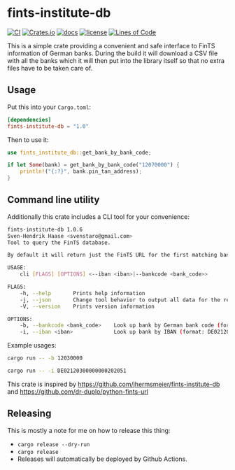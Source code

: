 # fints-institute-db

[![CI](https://github.com/svenstaro/fints-institute-db/workflows/CI/badge.svg)](https://github.com/svenstaro/fints-institute-db/actions)
[![Crates.io](https://img.shields.io/crates/v/fints-institute-db.svg)](https://crates.io/crates/fints-institute-db)
[![docs](https://docs.rs/fints-institute-db/badge.svg)](https://docs.rs/fints-institute-db)
[![license](http://img.shields.io/badge/license-MIT-blue.svg)](https://github.com/svenstaro/fints-institute-db/blob/master/LICENSE)
[![Lines of Code](https://tokei.rs/b1/github/svenstaro/fints-institute-db)](https://github.com/svenstaro/fints-institute-db)

This is a simple crate providing a convenient and safe interface to FinTS information of German banks.
During the build it will download a CSV file with all the banks which it will then put into the library itself so that no extra files have to be taken care of.

## Usage

Put this into your `Cargo.toml`:

```toml
[dependencies]
fints-institute-db = "1.0"
```

Then to use it:

```rust
use fints_institute_db::get_bank_by_bank_code;

if let Some(bank) = get_bank_by_bank_code("12070000") {
    println!("{:?}", bank.pin_tan_address);
}
```

## Command line utility

Additionally this crate includes a CLI tool for your convenience:

```sh
fints-institute-db 1.0.6
Sven-Hendrik Haase <svenstaro@gmail.com>
Tool to query the FinTS database.

By default it will return just the FinTS URL for the first matching bank.

USAGE:
    cli [FLAGS] [OPTIONS] <--iban <iban>|--bankcode <bank_code>>

FLAGS:
    -h, --help       Prints help information
    -j, --json       Change tool behavior to output all data for the record as JSON
    -V, --version    Prints version information

OPTIONS:
    -b, --bankcode <bank_code>    Look up bank by German bank code (format: 12030000)
    -i, --iban <iban>             Look up bank by IBAN (format: DE02120300000000202051)
```

Example usages:

```sh
cargo run -- -b 12030000

cargo run -- -i DE02120300000000202051
```

This crate is inspired by https://github.com/jhermsmeier/fints-institute-db and https://github.com/dr-duplo/python-fints-url

## Releasing

This is mostly a note for me on how to release this thing:

- `cargo release --dry-run`
- `cargo release`
- Releases will automatically be deployed by Github Actions.
